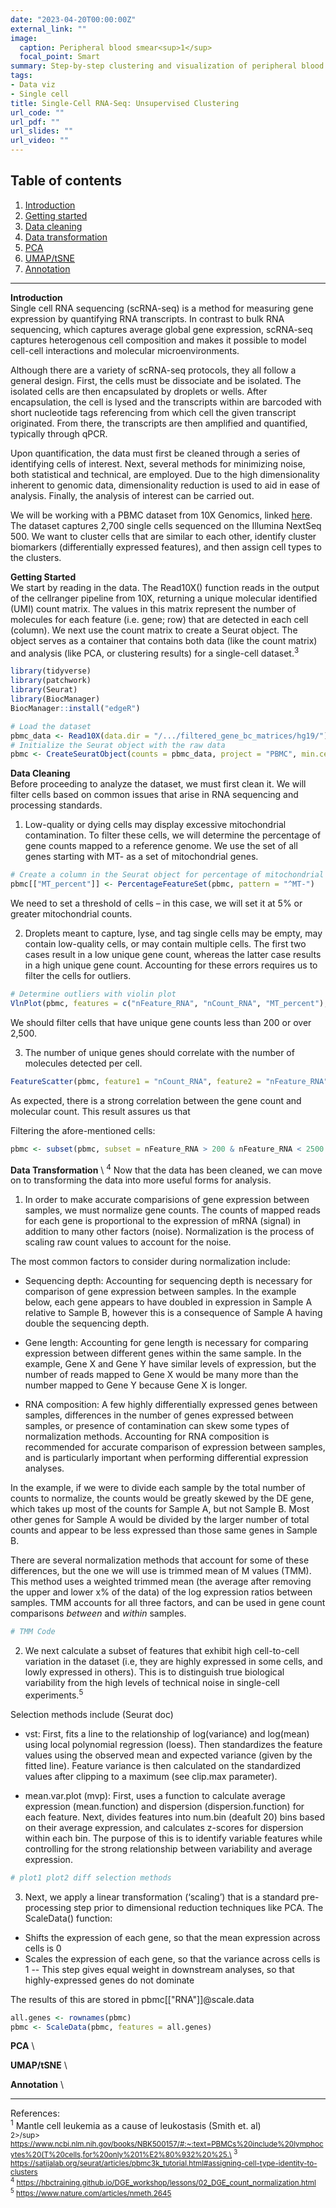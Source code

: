 ```yaml
---
date: "2023-04-20T00:00:00Z"
external_link: ""
image:
  caption: Peripheral blood smear<sup>1</sup>
  focal_point: Smart
summary: Step-by-step clustering and visualization of peripheral blood mononuclear cells (PBMC).
tags:
- Data viz
- Single cell
title: Single-Cell RNA-Seq: Unsupervised Clustering
url_code: ""
url_pdf: ""
url_slides: ""
url_video: ""
---
```

## Table of contents
1. [Introduction](#introduction)
2. [Getting started](#getting-started)
3. [Data cleaning](#data-cleaning)
4. [Data transformation](#data-transformation)
5. [PCA](#pca)
6. [UMAP/tSNE](#umap-tsne)
7. [Annotation](#annotation)
-----
**Introduction** <a name="introduction"></a>\
Single cell RNA sequencing (scRNA-seq) is a method for measuring gene expression by quantifying RNA transcripts. In contrast to bulk RNA sequencing, which captures average global gene expression, scRNA-seq captures heterogenous cell composition and makes it possible to model cell-cell interactions and molecular microenvironments.

Although there are a variety of scRNA-seq protocols, they all follow a general design. First, the cells must be dissociate and be isolated. The isolated cells are then encapsulated by droplets or wells. After encapsulation, the cell is lysed and the transcripts within are barcoded with short nucleotide tags referencing from which cell the given transcript originated. From there, the transcripts are then amplified and quantified, typically through qPCR.

Upon quantification, the data must first be cleaned through a series of identifying cells of interest. Next, several methods for minimizing noise, both statistical and technical, are employed. Due to the high dimensionality inherent to genomic data, dimensionality reduction is used to aid in ease of analysis. Finally, the analysis of interest can be carried out.
  
We will be working with a PBMC dataset from 10X Genomics, linked [here](https://cf.10xgenomics.com/samples/cell/pbmc3k/pbmc3k_filtered_gene_bc_matrices.tar.gz). The dataset captures 2,700 single cells sequenced on the Illumina NextSeq 500. We want to cluster cells that are similar to each other, identify cluster biomarkers (differentially expressed features), and then assign cell types to the clusters.

**Getting Started** <a name="getting-started"></a>\
We start by reading in the data. The Read10X() function reads in the output of the cellranger pipeline from 10X, returning a unique molecular identified (UMI) count matrix. The values in this matrix represent the number of molecules for each feature (i.e. gene; row) that are detected in each cell (column). We next use the count matrix to create a Seurat object. The object serves as a container that contains both data (like the count matrix) and analysis (like PCA, or clustering results) for a single-cell dataset.<sup>3</sup>

```R
library(tidyverse)
library(patchwork)
library(Seurat)
library(BiocManager)
BiocManager::install("edgeR")

# Load the dataset
pbmc_data <- Read10X(data.dir = "/.../filtered_gene_bc_matrices/hg19/")
# Initialize the Seurat object with the raw data
pbmc <- CreateSeuratObject(counts = pbmc_data, project = "PBMC", min.cells = 1, min.features = 100)
```

**Data Cleaning** <a name="data-cleaning"></a>\
Before proceeding to analyze the dataset, we must first clean it. We will filter cells based on common issues that arise in RNA sequencing and processing standards.

1. Low-quality or dying cells may display excessive mitochondrial contamination. To filter these cells, we will determine the percentage of gene counts mapped to a reference genome. We use the set of all genes starting with MT- as a set of mitochondrial genes.

```R
# Create a column in the Seurat object for percentage of mitochondrial genes mapped
pbmc[["MT_percent"]] <- PercentageFeatureSet(pbmc, pattern = "^MT-")
```

  We need to set a threshold of cells – in this case, we will set it at 5% or greater mitochondrial counts.

2. Droplets meant to capture, lyse, and tag single cells may be empty, may contain low-quality cells, or may contain multiple cells. The first two cases result in a low unique gene count, whereas the latter case results in a high unique gene count. Accounting for these errors requires us to filter the cells for outliers.

```R
# Determine outliers with violin plot
VlnPlot(pbmc, features = c("nFeature_RNA", "nCount_RNA", "MT_percent"), ncol = 3)
```

  We should filter cells that have unique gene counts less than 200 or over 2,500.

3. The number of unique genes should correlate with the number of molecules detected per cell.

```R
FeatureScatter(pbmc, feature1 = "nCount_RNA", feature2 = "nFeature_RNA")
```

  As expected, there is a strong correlation between the gene count and molecular count. This result assures us that 

Filtering the afore-mentioned cells:
```R
pbmc <- subset(pbmc, subset = nFeature_RNA > 200 & nFeature_RNA < 2500 & MT_percent < 5)
```

**Data Transformation** <a name="data-transformation"></a>\ <sup>4</sup>
Now that the data has been cleaned, we can move on to transforming the data into more useful forms for analysis.

1. In order to make accurate comparisions of gene expression between samples, we must normalize gene counts. The counts of mapped reads for each gene is proportional to the expression of mRNA (signal) in addition to many other factors (noise). Normalization is the process of scaling raw count values to account for the noise.

The most common factors to consider during normalization include:
- Sequencing depth: Accounting for sequencing depth is necessary for comparison of gene expression between samples. In the example below, each gene appears to have doubled in expression in Sample A relative to Sample B, however this is a consequence of Sample A having double the sequencing depth.

- Gene length: Accounting for gene length is necessary for comparing expression between different genes within the same sample. In the example, Gene X and Gene Y have similar levels of expression, but the number of reads mapped to Gene X would be many more than the number mapped to Gene Y because Gene X is longer.

- RNA composition: A few highly differentially expressed genes between samples, differences in the number of genes expressed between samples, or presence of contamination can skew some types of normalization methods. Accounting for RNA composition is recommended for accurate comparison of expression between samples, and is particularly important when performing differential expression analyses.

In the example, if we were to divide each sample by the total number of counts to normalize, the counts would be greatly skewed by the DE gene, which takes up most of the counts for Sample A, but not Sample B. Most other genes for Sample A would be divided by the larger number of total counts and appear to be less expressed than those same genes in Sample B.

There are several normalization methods that account for some of these differences, but the one we will use is trimmed mean of M values (TMM). This method uses a weighted trimmed mean (the average after removing the upper and lower x% of the data) of the log expression ratios between samples. TMM accounts for all three factors, and can be used in gene count comparisons _between_ and _within_ samples.

```R
# TMM Code
```

2. We next calculate a subset of features that exhibit high cell-to-cell variation in the dataset (i.e, they are highly expressed in some cells, and lowly expressed in others). This is to distinguish true biological variability from the high levels of technical noise in single-cell experiments.<sup>5</sup>

Selection methods include (Seurat doc)
- vst: First, fits a line to the relationship of log(variance) and log(mean) using local polynomial regression (loess). Then standardizes the feature values using the observed mean and expected variance (given by the fitted line). Feature variance is then calculated on the standardized values after clipping to a maximum (see clip.max parameter).

- mean.var.plot (mvp): First, uses a function to calculate average expression (mean.function) and dispersion (dispersion.function) for each feature. Next, divides features into num.bin (deafult 20) bins based on their average expression, and calculates z-scores for dispersion within each bin. The purpose of this is to identify variable features while controlling for the strong relationship between variability and average expression.

```R
# plot1 plot2 diff selection methods
```

3. Next, we apply a linear transformation (‘scaling’) that is a standard pre-processing step prior to dimensional reduction techniques like PCA. The ScaleData() function:

- Shifts the expression of each gene, so that the mean expression across cells is 0
- Scales the expression of each gene, so that the variance across cells is 1
-- This step gives equal weight in downstream analyses, so that highly-expressed genes do not dominate

The results of this are stored in pbmc[["RNA"]]@scale.data

```R
all.genes <- rownames(pbmc)
pbmc <- ScaleData(pbmc, features = all.genes)
```

**PCA** <a name="pca"></a>\


**UMAP/tSNE** <a name="umap-tsne"></a>\


**Annotation** <a name="annotation"></a>\





_____
References:\
<sup>1</sup> Mantle cell leukemia as a cause of leukostasis (Smith et. al)\
<sup>2>/sup> https://www.ncbi.nlm.nih.gov/books/NBK500157/#:~:text=PBMCs%20include%20lymphocytes%20(T%20cells,for%20only%201%E2%80%932%20%25.\
<sup>3</sup> https://satijalab.org/seurat/articles/pbmc3k_tutorial.html#assigning-cell-type-identity-to-clusters \
<sup>4</sup> https://hbctraining.github.io/DGE_workshop/lessons/02_DGE_count_normalization.html \
<sup>5</sup> https://www.nature.com/articles/nmeth.2645
